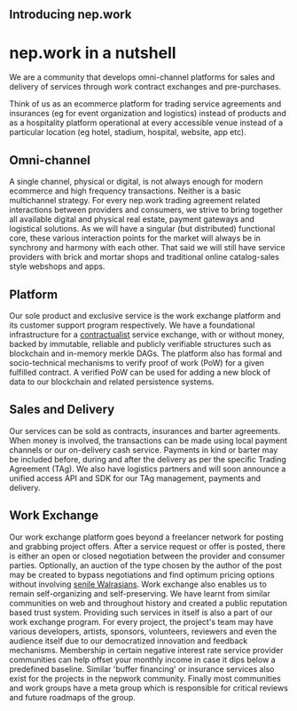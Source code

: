 ## Introducing nep.work

# nep.work in a nutshell

We are a community that develops omni-channel platforms for sales and delivery of services through work contract exchanges and pre-purchases. 

Think of us as an ecommerce platform for trading service agreements and insurances (eg for event organization and logistics) instead of products and as a hospitality platform operational at every accessible venue instead of a particular location (eg hotel, stadium, hospital, website, app etc).

## Omni-channel

A single channel, physical or digital, is not always enough for modern ecommerce and high frequency transactions. Neither is a basic multichannel strategy. For every nep.work trading agreement related interactions between providers and consumers, we strive to bring together all available digital and physical real estate, payment gateways and logistical solutions. As we will have a singular (but distributed) functional core, these various interaction points for the market will always be in synchrony and harmony with each other. That said we will still have service providers with brick and mortar shops and traditional online catalog-sales style webshops and apps.

## Platform

Our sole product and exclusive service is the work exchange platform and its customer support program respectively. We have a foundational infrastructure for a  [contractualist](https://plato.stanford.edu/entries/contractualism/)  service exchange, with or without money, backed by immutable, reliable and publicly verifiable structures such as blockchain and in-memory merkle DAGs. The platform also has formal and socio-technical mechanisms to verify proof of work (PoW) for a given fulfilled contract. A verified PoW can be used for adding a new block of data to our blockchain and related persistence systems.

## Sales and Delivery

Our services can be sold as contracts, insurances and barter agreements. When money is involved, the transactions can be made using local payment channels or our on-delivery cash service. Payments in kind or barter may be included before, during and after the delivery as per the specific Trading Agreement (TAg). We also have logistics partners and will soon announce a unified access API and SDK for our TAg management, payments and delivery. 

## Work Exchange

Our work exchange platform goes beyond a freelancer network for posting and grabbing project offers. After a service request or offer is posted, there is either an open or closed negotiation between the provider and consumer parties. Optionally, an auction of the type chosen by the author of the post may be created to bypass negotiations and find optimum pricing options without involving  [senile Walrasians](https://www.econlib.org/archives/2010/09/the_senile_walr.html).
Work exchange also enables us to remain self-organizing and self-preserving. We have learnt from similar communities on web and throughout history and created a public reputation based trust system. Providing such services in itself is also a part of our work exchange program.  For every project, the project's team may have various developers, artists, sponsors, volunteers, reviewers and even the audience itself due to our democratized innovation and feedback mechanisms. Membership in certain negative interest rate service provider communities can help offset your monthly income in case it dips below a predefined baseline. Similar 'buffer financing' or insurance services also exist for the projects in the nepwork community. Finally most communities and work groups have a meta group which is responsible for critical reviews and future roadmaps of the group.
